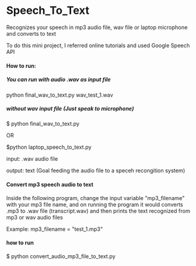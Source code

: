 # Speech_To_Text
Recognizes your speech in mp3 audio file, wav file or laptop microphone and converts to text 

To do this mini project, I referred online tutorials and used Google Speech API

#### How to run:

##### You can run with audio .wav as input file 
python final_wav_to_text.py wav_test_1.wav 


##### without wav input file (Just speak to microphone)
$ python final_wav_to_text.py 

OR 

$python laptop_speech_to_text.py

input:  .wav audio file 

output: text
(Goal feeding the audio file to a speceh recongition system)




#### Convert mp3 speech audio to text ########

Inside the following program, change the input variable "mp3_filename" with your mp3 file name, and on running the program it would converts .mp3 to .wav file (transcript.wav) and then prints the text recognized from mp3 or wav audio files 

Example: mp3_filename = "test_1.mp3"

#### how to run
$ python convert_audio_mp3_file_to_text.py

